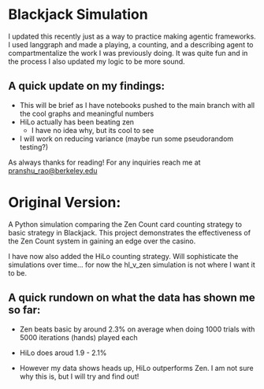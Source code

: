 # Blackjack Simulation

I updated this recently just as a way to practice making agentic frameworks. I used langgraph and made a playing, a counting, and a describing agent to compartmentalize the work I was previously doing. It was quite fun and in the process I also updated my logic to be more sound.

## A quick update on my findings:

 - This will be brief as I have notebooks pushed to the main branch with all the cool graphs and meaningful numbers
 - HiLo actually has been beating zen
    - I have no idea why, but its cool to see
 - I will work on reducing variance (maybe run some pseudorandom testing?)

As always thanks for reading! For any inquiries reach me at pranshu_rao@berkeley.edu


# Original Version:

A Python simulation comparing the Zen Count card counting strategy to basic strategy in Blackjack. This project demonstrates the effectiveness of the Zen Count system in gaining an edge over the casino.

I have now also added the HiLo counting strategy. Will sophisticate the simulations over time... for now the hl_v_zen simulation is not where I want it to be.

## A quick rundown on what the data has shown me so far:

 - Zen beats basic by around 2.3% on average when doing 1000 trials with 5000 iterations (hands) played each

 - HiLo does aroud 1.9 - 2.1%

 - However my data shows heads up, HiLo outperforms Zen. I am not sure why this is, but I will try and find out!
